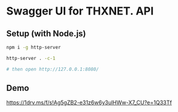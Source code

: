 # Swagger UI for THXNET. API

## Setup (with Node.js)

```sh
npm i -g http-server

http-server . -c-1

# then open http://127.0.0.1:8080/
```

## Demo

https://1drv.ms/f/s!Ag5gZB2-e31z6w6y3ulHWw-X7_CU?e=1Q33Tf
